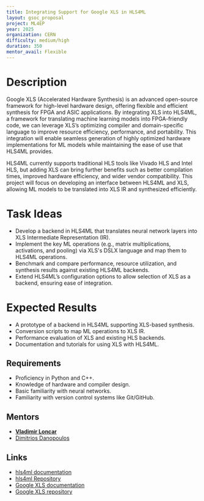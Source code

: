```yaml
---
title: Integrating Support for Google XLS in HLS4ML
layout: gsoc_proposal
project: ML4EP
year: 2025
organization: CERN
difficulty: medium/high
duration: 350
mentor_avail: Flexible
---
```


# Description

Google XLS (Accelerated Hardware Synthesis) is an advanced open-source framework for high-level hardware design, offering flexible and efficient synthesis for FPGA and ASIC applications. By integrating XLS into HLS4ML, a framework for translating machine learning models into FPGA-friendly code, we can leverage XLS’s optimizing compiler and domain-specific language to improve resource efficiency, performance, and portability. This integration will enable seamless generation of highly optimized hardware implementations for ML models while maintaining the ease of use that HLS4ML provides.

HLS4ML currently supports traditional HLS tools like Vivado HLS and Intel HLS, but adding XLS can bring further benefits such as better compilation times, improved hardware efficiency, and wider vendor compatibility. This project will focus on developing an interface between HLS4ML and XLS, allowing ML models to be translated into XLS IR and synthesized efficiently.

# Task Ideas

  * Develop a backend in HLS4ML that translates neural network layers into XLS Intermediate Representation (IR).
  * Implement the key ML operations (e.g., matrix multiplications, activations, and pooling) via XLS's DSLX language and map them to HLS4ML operations.
  * Benchmark and compare performance, resource utilization, and synthesis results against existing HLS4ML backends.
  * Extend HLS4ML’s configuration options to allow selection of XLS as a backend, ensuring ease of integration.

# Expected Results

  * A prototype of a backend in HLS4ML supporting XLS-based synthesis.
  * Conversion scripts to map ML operations to XLS IR.
  * Performance evaluation of XLS and existing HLS backends.
  * Documentation and tutorials for using XLS with HLS4ML.

## Requirements
  * Proficiency in Python and C++.
  * Knowledge of hardware and compiler design.
  * Basic familiarity with neural networks.
  * Familiarity with version control systems like Git/GitHub.

## Mentors
  * **[Vladimir Loncar](mailto:vladimir.loncar@cern.ch)**
  * [Dimitrios Danopoulos](mailto:dimitrios.danopoulos@cern.ch)

## Links
  * [hls4ml documentation](https://fastmachinelearning.org/hls4ml/)
  * [hls4ml Repository](https://github.com/fastmachinelearning/hls4ml)
  * [Google XLS documentation](https://google.github.io/xls/)
  * [Google XLS repository](https://github.com/google/xls)

